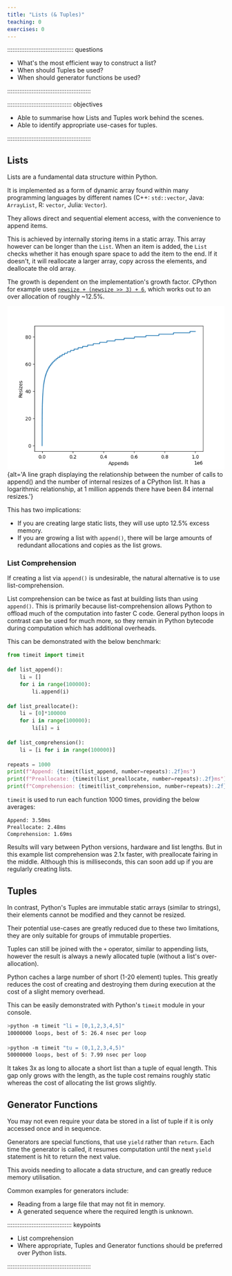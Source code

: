 ```yaml
---
title: "Lists (& Tuples)"
teaching: 0
exercises: 0
---
```


:::::::::::::::::::::::::::::::::::::: questions

- What's the most efficient way to construct a list?
- When should Tuples be used?
- When should generator functions be used?

::::::::::::::::::::::::::::::::::::::::::::::::

::::::::::::::::::::::::::::::::::::: objectives

- Able to summarise how Lists and Tuples work behind the scenes.
- Able to identify appropriate use-cases for tuples.

::::::::::::::::::::::::::::::::::::::::::::::::

## Lists

Lists are a fundamental data structure within Python.

It is implemented as a form of dynamic array found within many programming languages by different names (C++: `std::vector`, Java: `ArrayList`, R: `vector`, Julia: `Vector`).

They allows direct and sequential element access, with the convenience to append items.

This is achieved by internally storing items in a static array.
This array however can be longer than the `List`.
When an item is added, the `List` checks whether it has enough spare space to add the item to the end.
If it doesn't, it will reallocate a larger array, copy across the elements, and deallocate the old array.

The growth is dependent on the implementation's growth factor.
CPython for example uses [`newsize + (newsize >> 3) + 6`](https://github.com/python/cpython/blob/a571a2fd3fdaeafdfd71f3d80ed5a3b22b63d0f7/Objects/listobject.c#L74), which works out to an over allocation of roughly ~12.5%.

![The relationship between the number of appends to an empty list, and the number of internal resizes in CPython.](episodes/fig/cpython_list_allocations.png){alt='A line graph displaying the relationship between the number of calls to append() and the number of internal resizes of a CPython list. It has a logarithmic relationship, at 1 million appends there have been 84 internal resizes.'}

This has two implications:

* If you are creating large static lists, they will use upto 12.5% excess memory.
* If you are growing a list with `append()`, there will be large amounts of redundant allocations and copies as the list grows.

### List Comprehension

If creating a list via `append()` is undesirable, the natural alternative is to use list-comprehension.

List comprehension can be twice as fast at building lists than using `append()`.
This is primarily because list-comprehension allows Python to offload much of the computation into faster C code.
General python loops in contrast can be used for much more, so they remain in Python bytecode during computation which has additional overheads.

This can be demonstrated with the below benchmark:

```python
from timeit import timeit

def list_append():
    li = []
    for i in range(100000):
        li.append(i)

def list_preallocate():
    li = [0]*100000
    for i in range(100000):
        li[i] = i

def list_comprehension():
    li = [i for i in range(100000)]

repeats = 1000
print(f"Append: {timeit(list_append, number=repeats):.2f}ms")
print(f"Preallocate: {timeit(list_preallocate, number=repeats):.2f}ms")
print(f"Comprehension: {timeit(list_comprehension, number=repeats):.2f}ms")
```

`timeit` is used to run each function 1000 times, providing the below averages:

```output
Append: 3.50ms
Preallocate: 2.48ms
Comprehension: 1.69ms
```

Results will vary between Python versions, hardware and list lengths. But in this example list comprehension was 2.1x faster, with preallocate fairing in the middle. Although this is milliseconds, this can soon add up if you are regularly creating lists.

## Tuples

In contrast, Python's Tuples are immutable static arrays (similar to strings), their elements cannot be modified and they cannot be resized.

Their potential use-cases are greatly reduced due to these two limitations, they are only suitable for groups of immutable properties.

Tuples can still be joined with the `+` operator, similar to appending lists, however the result is always a newly allocated tuple (without a list's over-allocation).

Python caches a large number of short (1-20 element) tuples. This greatly reduces the cost of creating and destroying them during execution at the cost of a slight memory overhead.

This can be easily demonstrated with Python's `timeit` module in your console.

```sh
>python -m timeit "li = [0,1,2,3,4,5]"
10000000 loops, best of 5: 26.4 nsec per loop

>python -m timeit "tu = (0,1,2,3,4,5)"
50000000 loops, best of 5: 7.99 nsec per loop
```

It takes 3x as long to allocate a short list than a tuple of equal length. This gap only grows with the length, as the tuple cost remains roughly static whereas the cost of allocating the list grows slightly.

## Generator Functions

You may not even require your data be stored in a list of tuple if it is only accessed once and in sequence.

Generators are special functions, that use `yield` rather than `return`. Each time the generator is called, it resumes computation until the next `yield` statement is hit to return the next value.

This avoids needing to allocate a data structure, and can greatly reduce memory utilisation.

Common examples for generators include:
* Reading from a large file that may not fit in memory.
* A generated sequence where the required length is unknown.


<!-- todo Fibonacci example -->


::::::::::::::::::::::::::::::::::::: keypoints

- List comprehension 
- Where appropriate, Tuples and Generator functions should be preferred over Python lists.

::::::::::::::::::::::::::::::::::::::::::::::::
